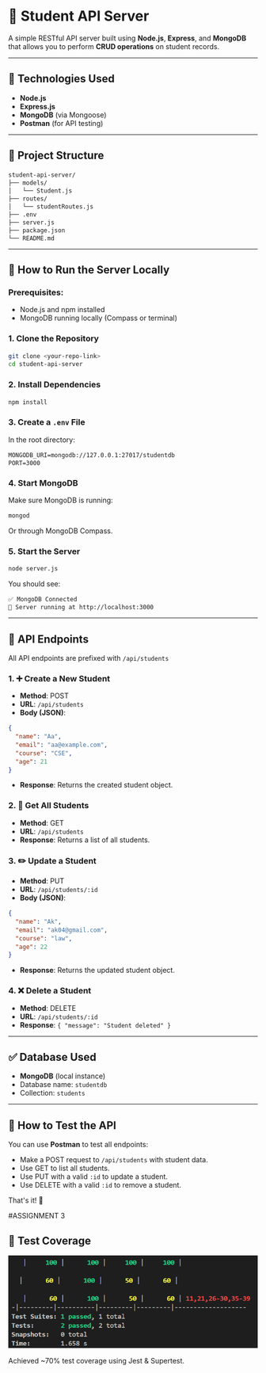 # 📘 Student API Server

A simple RESTful API server built using **Node.js**, **Express**, and **MongoDB** that allows you to perform **CRUD operations** on student records.

---

## 🚀 Technologies Used

* **Node.js**
* **Express.js**
* **MongoDB** (via Mongoose)
* **Postman** (for API testing)

---

## 📂 Project Structure

```
student-api-server/
├── models/
│   └── Student.js
├── routes/
│   └── studentRoutes.js
├── .env
├── server.js
├── package.json
└── README.md
```

---

## 🔧 How to Run the Server Locally

### Prerequisites:

* Node.js and npm installed
* MongoDB running locally (Compass or terminal)

### 1. Clone the Repository

```bash
git clone <your-repo-link>
cd student-api-server
```

### 2. Install Dependencies

```bash
npm install
```

### 3. Create a `.env` File

In the root directory:

```env
MONGODB_URI=mongodb://127.0.0.1:27017/studentdb
PORT=3000
```

### 4. Start MongoDB

Make sure MongoDB is running:

```bash
mongod
```

Or through MongoDB Compass.

### 5. Start the Server

```bash
node server.js
```

You should see:

```
✅ MongoDB Connected
🚀 Server running at http://localhost:3000
```

---

## 📡 API Endpoints

All API endpoints are prefixed with `/api/students`

### 1. ➕ Create a New Student

* **Method**: POST
* **URL**: `/api/students`
* **Body (JSON)**:

```json
{
  "name": "Aa",
  "email": "aa@example.com",
  "course": "CSE",
  "age": 21
}
```

* **Response**: Returns the created student object.

### 2. 📄 Get All Students

* **Method**: GET
* **URL**: `/api/students`
* **Response**: Returns a list of all students.

### 3. ✏️ Update a Student

* **Method**: PUT
* **URL**: `/api/students/:id`
* **Body (JSON)**:

```json
{
  "name": "Ak",
  "email": "ak04@gmail.com",
  "course": "law",
  "age": 22
}
```

* **Response**: Returns the updated student object.

### 4. ❌ Delete a Student

* **Method**: DELETE
* **URL**: `/api/students/:id`
* **Response**: `{ "message": "Student deleted" }`

---

## ✅ Database Used

* **MongoDB** (local instance)
* Database name: `studentdb`
* Collection: `students`

---

## 🧪 How to Test the API

You can use **Postman** to test all endpoints:

* Make a POST request to `/api/students` with student data.
* Use GET to list all students.
* Use PUT with a valid `:id` to update a student.
* Use DELETE with a valid `:id` to remove a student.

That's it! 🎉

#ASSIGNMENT 3
## 🧪 Test Coverage

![Test Coverage](./coverage.png)

Achieved ~70% test coverage using Jest & Supertest.

